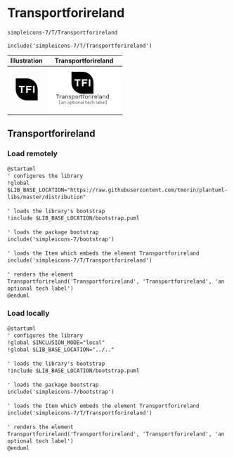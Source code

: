 # Transportforireland


```text
simpleicons-7/T/Transportforireland
```

```text
include('simpleicons-7/T/Transportforireland')
```



| Illustration | Transportforireland |
| :---: | :---: |
| ![illustration for Illustration](../../simpleicons-7/T/Transportforireland.png) | ![illustration for Transportforireland](../../simpleicons-7/T/Transportforireland.Local.png) |




## Transportforireland

### Load remotely
```plantuml
@startuml
' configures the library
!global $LIB_BASE_LOCATION="https://raw.githubusercontent.com/tmorin/plantuml-libs/master/distribution"

' loads the library's bootstrap
!include $LIB_BASE_LOCATION/bootstrap.puml

' loads the package bootstrap
include('simpleicons-7/bootstrap')

' loads the Item which embeds the element Transportforireland
include('simpleicons-7/T/Transportforireland')

' renders the element
Transportforireland('Transportforireland', 'Transportforireland', 'an optional tech label')
@enduml
```

### Load locally
```plantuml
@startuml
' configures the library
!global $INCLUSION_MODE="local"
!global $LIB_BASE_LOCATION="../.."

' loads the library's bootstrap
!include $LIB_BASE_LOCATION/bootstrap.puml

' loads the package bootstrap
include('simpleicons-7/bootstrap')

' loads the Item which embeds the element Transportforireland
include('simpleicons-7/T/Transportforireland')

' renders the element
Transportforireland('Transportforireland', 'Transportforireland', 'an optional tech label')
@enduml
```

